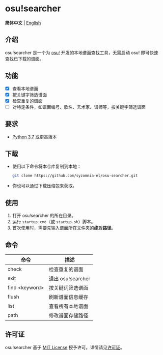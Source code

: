 # osu!searcher

**简体中文** | [English](README_en.md)

## 介绍

osu!searcher 是一个为 [osu!](https://osu.ppy.sh) 开发的本地谱面查找工具，无需启动 osu! 即可快速查找已下载的谱面。

## 功能

- [x] 查看本地谱面
- [x] 按关键字筛选谱面
- [x] 检查重复的谱面
- [ ] 对特定条件，如谱面编号、歌名、艺术家、谱师等，按关键字筛选谱面

## 要求

- [Python 3.7](https://www.python.org/downloads) 或更高版本

## 下载

- 使用以下命令将本仓库复制到本地：
  ```bash
  git clone https://github.com/syzomnia-el/osu-searcher.git
  ```
- 你也可以通过下载压缩包来获取。

## 使用

1. 打开 osu!searcher 的所在目录。
2. 运行 `startup.cmd`（或 `startup.sh`）脚本。
3. 首次使用时，需要先输入谱面所在文件夹的**绝对路径**。

## 命令

| 命令                   | 描述              |
|----------------------|-----------------|
| check                | 检查重复的谱面         |
| exit                 | 退出 osu!searcher |
| find &lt;keyword&gt; | 按关键词筛选谱面        |
| flush                | 刷新谱面信息缓存        |
| list                 | 查看所有本地谱面        |
| path                 | 修改谱面存储路径        |

## 许可证

osu!searcher 基于 [MIT License](https://opensource.org/licenses/MIT) 授予许可。详情请见[许可证](LICENSE)。